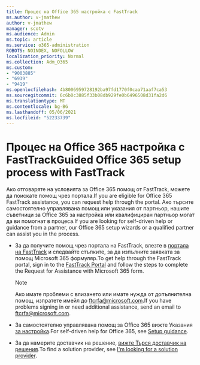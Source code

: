 ```yaml
---
title: Процес на Office 365 настройка с FastTrack
ms.author: v-jmathew
author: v-jmathew
manager: scotv
ms.audience: Admin
ms.topic: article
ms.service: o365-administration
ROBOTS: NOINDEX, NOFOLLOW
localization_priority: Normal
ms.collection: Adm_O365
ms.custom:
- "9003885"
- "6939"
- "9419"
ms.openlocfilehash: 4b8006959728192ba97fd1770f0caa71aaf7ca53
ms.sourcegitcommit: 6c6b0c3885f33b08db929fe0b6496508d31fa2d6
ms.translationtype: MT
ms.contentlocale: bg-BG
ms.lasthandoff: 05/06/2021
ms.locfileid: "52233739"
---
```

# <a name="guided-office-365-setup-process-with-fasttrack"></a><span data-ttu-id="82d72-102">Процес на Office 365 настройка с FastTrack</span><span class="sxs-lookup"><span data-stu-id="82d72-102">Guided Office 365 setup process with FastTrack</span></span>

<span data-ttu-id="82d72-103">Ако отговаряте на условията за Office 365 помощ от FastTrack, можете да поискате помощ чрез портала.</span><span class="sxs-lookup"><span data-stu-id="82d72-103">If you are eligible for Office 365 FastTrack assistance, you can request help through the portal.</span></span> <span data-ttu-id="82d72-104">Ако търсите самостоятелно управлявана помощ или указания от партньор, нашите съветници за Office 365 за настройка или квалифициран партньор могат да ви помогнат в процеса.</span><span class="sxs-lookup"><span data-stu-id="82d72-104">If you are looking for self-driven help or guidance from a partner, our Office 365 setup wizards or a qualified partner can assist you in the process.</span></span>

- <span data-ttu-id="82d72-105">За да получите помощ чрез портала на FastTrack, влезте в [портала на FastTrack](https://go.microsoft.com/fwlink/?linkid=2125443) и следвайте стъпките, за да изпълните заявката за помощ Microsoft 365 формуляр.</span><span class="sxs-lookup"><span data-stu-id="82d72-105">To get help through the FastTrack portal, sign in to the [FastTrack Portal](https://go.microsoft.com/fwlink/?linkid=2125443) and follow the steps to complete the Request for Assistance with Microsoft 365 form.</span></span>

    > [!NOTE]
    > <span data-ttu-id="82d72-106">Ако имате проблеми с влизането или имате нужда от допълнителна помощ, изпратете имейл до [ftcrfa@microsoft.com](mailto:ftcrfa@microsoft.com).</span><span class="sxs-lookup"><span data-stu-id="82d72-106">If you have problems signing in or need additional assistance, send an email to [ftcrfa@microsoft.com](mailto:ftcrfa@microsoft.com).</span></span>

- <span data-ttu-id="82d72-107">За самостоятелно управлявана помощ за Office 365 вижте Указания [за настройка](https://go.microsoft.com/fwlink/?linkid=2125827).</span><span class="sxs-lookup"><span data-stu-id="82d72-107">For self-driven help for Office 365, see [Setup guidance](https://go.microsoft.com/fwlink/?linkid=2125827).</span></span>
- <span data-ttu-id="82d72-108">За да намерите доставчик на решение, [вижте Търся доставчик на решения](https://go.microsoft.com/fwlink/?linkid=2125918).</span><span class="sxs-lookup"><span data-stu-id="82d72-108">To find a solution provider, see [I'm looking for a solution provider](https://go.microsoft.com/fwlink/?linkid=2125918).</span></span>